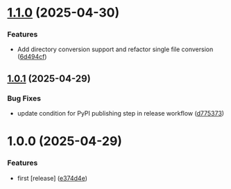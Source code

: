 # [1.1.0](https://github.com/arcangelo7/mistral-pdf-to-markdown/compare/v1.0.1...v1.1.0) (2025-04-30)


### Features

* Add directory conversion support and refactor single file conversion ([6d494cf](https://github.com/arcangelo7/mistral-pdf-to-markdown/commit/6d494cf1fd530760dd9c278485d14df141976f69))

## [1.0.1](https://github.com/arcangelo7/mistral-pdf-to-markdown/compare/v1.0.0...v1.0.1) (2025-04-29)


### Bug Fixes

* update condition for PyPI publishing step in release workflow ([d775373](https://github.com/arcangelo7/mistral-pdf-to-markdown/commit/d7753730b8ed717adb687aa69d0c8bdbd6353ad7))

# 1.0.0 (2025-04-29)


### Features

* first [release] ([e374d4e](https://github.com/arcangelo7/mistral-pdf-to-markdown/commit/e374d4eec1b6c7aec5d7a47c428ea8e816005472))
